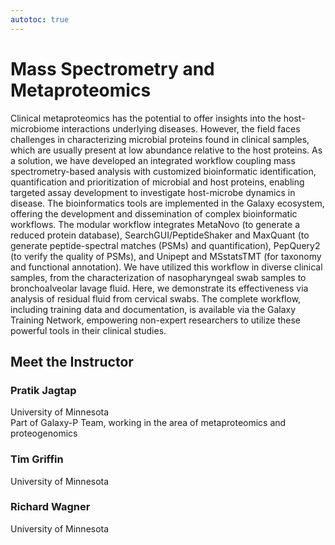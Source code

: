 ```yaml
---
autotoc: true
---
```


<slot name="/events/gcc2024/header" />
<div class="text-center">

# Mass Spectrometry and Metaproteomics

</div>

Clinical metaproteomics has the potential to offer insights into the host-microbiome interactions underlying diseases. However, the field faces challenges in characterizing microbial proteins found in clinical samples, which are usually present at low abundance relative to the host proteins. As a solution, we have developed an integrated workflow coupling mass spectrometry-based analysis with customized bioinformatic identification, quantification and prioritization of microbial and host proteins, enabling targeted assay development to investigate host-microbe dynamics in disease. The bioinformatics tools are implemented in the Galaxy ecosystem, offering the development and dissemination of complex bioinformatic workflows. The modular workflow integrates MetaNovo (to generate a reduced protein database), SearchGUI/PeptideShaker and MaxQuant (to generate peptide-spectral matches (PSMs) and quantification), PepQuery2 (to verify the quality of PSMs), and Unipept and MSstatsTMT (for taxonomy and functional annotation). We have utilized this workflow in diverse clinical samples, from the characterization of nasopharyngeal swab samples to bronchoalveolar lavage fluid. Here, we demonstrate its effectiveness via analysis of residual fluid from cervical swabs. The complete workflow, including training data and documentation, is available via the Galaxy Training Network, empowering non-expert researchers to utilize these powerful tools in their clinical studies.

## Meet the Instructor

### Pratik Jagtap

University of Minnesota <br>
Part of Galaxy-P Team, working in the area of metaproteomics and proteogenomics

### Tim Griffin

University of Minnesota

### Richard Wagner

University of Minnesota